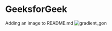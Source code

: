 # GeeksforGeek
Adding an image to README.md
![gradient_gon](https://user-images.githubusercontent.com/109619379/219965876-14b6435c-2eb9-4318-8381-cbaf5cc300e6.jpg)
